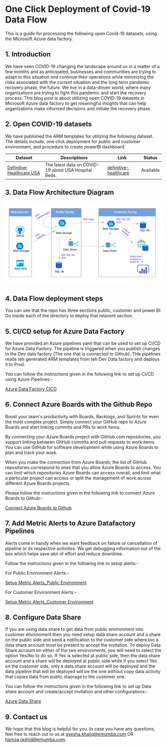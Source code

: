# One Click Deployment of Covid-19 Data Flow
This is a guide for processing the following open Covid-19 datasets, using the Microsoft Azure data factory. 


## 1. Introduction
We have seen COVID-19 changing the landscape around us in a matter of a few months and as anticipated, businesses and communities are trying to adapt to this situation and continue their operations while minimizing the risks associated with the current situation and the long term pandemic recovery phase, the future. We live in a data-driven world, where many organizations are trying to fight this pandemic and start the recovery process. This blog post is about utilizing open COVID-19 datasets in Microsoft Azure data factory to get meaningful insights that can help organizations make informed decisions and initiate the recovery phase.


## 2. Open COVID-19 datasets
We have published the ARM templates for utilizing the following dataset. The details include, one click deployment for public and customer environment, and procedure to create powerBI dashboard.

Dataset | Descriptions | Link | Status
------- | ------------ | ---- | ------
[Definitive Healthcare USA](https://coronavirus-resources.esri.com/datasets/definitivehc::definitive-healthcare-usa-hospital-beds?geometry=110.039%2C-16.820%2C-135.000%2C72.123) | The latest data on COVID-19 about USA Hospital Beds. | [definitive-healthcare](https://github.com/ayesha-kr/msft-covid/tree/master/datasets/covid-19/definitive-healthcare) | Available


## 3. Data Flow Architecture Diagram
 ![Azul_Data_Pipeline](https://github.com/ayesha-kr/covid-one-click-deployment/blob/master/images/arch.png)

## 4. Data Flow deployment steps
  You can see that the repo has three sections public, customer and power BI. Go inside each of the directory to deploy that relavent section.  

## 5. CI/CD setup for Azure Data Factory

We have provided an Azure pipelines yaml that can be used to set up CI/CD for Azure Data Factory. The pipeline is triggered when you publish changes in the Dev data factory (The one that is connected to Github). THe pipelines reads teh generated ARM templates from teh Dev Data factory and deploys it to Prod. 

You can follow the instructions given in the following link to set up CI/CD using Azure Pipelines:-

[Azure Data Factory CICD](./datasets/covid-19/definitive-healthcare/AzurePipelines-CICD/readme.md)

## 6. Connect Azure Boards with the Github Repo

Boost your team's productivity with Boards, Backlogs, and Sprints for even the most complex project. Simply connect your GitHub repo to Azure Boards and start linking commits and PRs to work items.

By connecting your Azure Boards project with GitHub.com repositories, you support linking between GitHub commits and pull requests to work items. You can use GitHub for software development while using Azure Boards to plan and track your work.

When you make the connection from Azure Boards, the list of GitHub repositories correspond to ones that you allow Azure Boards to access. You can limit which repositories Azure Boards can access overall, and limit what a particular project can access or split the management of work across different Azure Boards projects.

Please follow the instructions given in the following link to connect Azure Boards to Github:-

[Connect Azure Boards to Github](https://docs.microsoft.com/en-us/azure/devops/boards/github/connect-to-github?view=azure-devops)

## 7. Add Metric Alerts to Azure Datafactory Pipelines

Alerts come in handy when we want feedback on failure or cancellation of pipeline or its respective activities. We get debugging information out of the box which helps save alot of effort and reduce downtime. 

Follow the instructions given in the following link to setup alerts:-

For Public Environment Alerts:- 

[Setup Metric Alerts_Public Environment](./datasets/covid-19/definitive-healthcare/customer/Readme.md)

For Customer Environment Alerts:- 

[Setup Metric Alerts_Customer Environment](./datasets/covid-19/definitive-healthcare/public/Readme.md)

## 8. Configure Data Share

If you are using data share to get data from public environment into customer environment then you need setup data share account and a share on the public side and send a notification to the customer side where too a data share account must be present to accept the invitation. To deploy Data Share account on either of the two environments, you will need to select the option Yes/No to do so. If Yes is selected at public side, then the data share account and a share will be deployed at public side while if you select Yes on the customer side, only a data share account will be deployed and the data pipeline that will be deployed will be the one without copy data activity that copies data from public staorage to the customer one.

You can follow the instructions given in the following link to set up Data share account and create/accept invitation and other configurations:-

[Azure Data Share](https://github.com/ayesha-kr/covid-one-click-deployment/blob/master/datasets/covid-19/definitive-healthcare/customer/Readme.md)

## 9. Contact us
We hope that this blog is helpful for you. In case you have any questions, feel free to reach out to us at ayesha.khaliq@emumba.com OR hamza.rashid@emumba.com.


